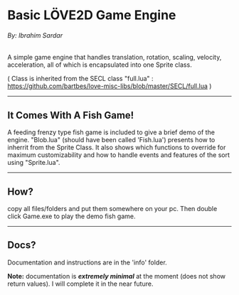 # Basic LÖVE2D Game Engine
###### By: *Ibrahim Sardar*

A simple game engine that handles translation, rotation, scaling, velocity, acceleration, all of which is encapsulated into one Sprite class.

( Class is inherited from the SECL class "full.lua" : https://github.com/bartbes/love-misc-libs/blob/master/SECL/full.lua )

---

## It Comes With A Fish Game!

A feeding frenzy type fish game is included to give a brief demo of the engine. "Blob.lua" (should have been called 'Fish.lua') presents how to inherrit from the Sprite Class. It also shows which functions to override for maximum customizability and how to handle events and features of the sort using "Sprite.lua".

---

## How?

copy all files/folders and put them somewhere on your pc. Then double click Game.exe to play the demo fish game.

---

## Docs?

Documentation and instructions are in the 'info' folder.

**Note:** documentation is ***extremely minimal*** at the moment (does not show return values). I will complete it in the near future.
